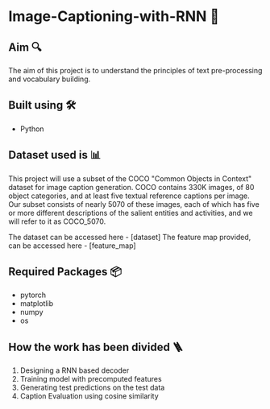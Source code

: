 # Image-Captioning-with-RNN 🌇

## Aim 🔍
The aim of this project is to understand the principles of text pre-processing and vocabulary building.

## Built using 🛠️
* Python 

## Dataset used is 📊
This project will use a subset of the COCO "Common Objects in Context" dataset for image caption generation. COCO contains 330K images, of 80 object categories, and at least five textual reference captions per image. Our subset consists of nearly 5070 of these images, each of which has five or more different descriptions of the salient entities and activities, and we will refer to it as COCO_5070.

The dataset can be accessed here - [dataset]
The feature map provided, can be accessed here - [feature_map]

## Required Packages 📦
* pytorch
* matplotlib
* numpy
* os

## How the work has been divided 🪜
1. Designing a RNN based decoder
2. Training model with precomputed features
3. Generating test predictions on the test data
4. Caption Evaluation using cosine similarity
